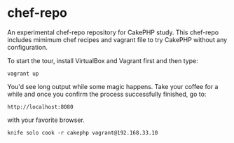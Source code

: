 chef-repo
=========

An experimental chef-repo repository for CakePHP study. This chef-repo includes mimimum chef recipes and vagrant file to try CakePHP without any configuration.

To start the tour, install VirtualBox and Vagrant first and then type:

    vagrant up

You'd see long output while some magic happens. Take your coffee for a while and once you confirm the process successfully finished, go to:

    http://localhost:8080

with your favorite browser.

    knife solo cook -r cakephp vagrant@192.168.33.10
